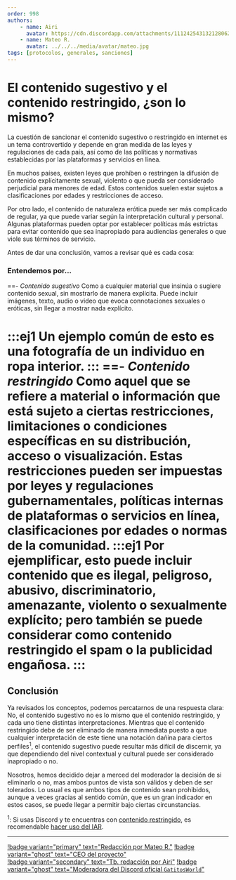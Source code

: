 ```yaml
---
order: 998
authors:
    - name: Airi
      avatar: https://cdn.discordapp.com/attachments/1112425431321280622/1131707962642149408/b95eeadc1fb3c923146d1255b25c6f86.jpg
    - name: Mateo R.
      avatar: ../../../media/avatar/mateo.jpg
tags: [protocolos, generales, sanciones]
---
```

# El contenido sugestivo y el contenido restringido, ¿son lo mismo?
La cuestión de sancionar el contenido sugestivo o restringido en internet es un tema controvertido y depende en gran medida de las leyes y regulaciones de cada país, así como de las políticas y normativas establecidas por las plataformas y servicios en línea.

En muchos países, existen leyes que prohíben o restringen la difusión de contenido explícitamente sexual, violento o que pueda ser considerado perjudicial para menores de edad. Estos contenidos suelen estar sujetos a clasificaciones por edades y restricciones de acceso.

Por otro lado, el contenido de naturaleza erótica puede ser más complicado de regular, ya que puede variar según la interpretación cultural y personal. Algunas plataformas pueden optar por establecer políticas más estrictas para evitar contenido que sea inapropiado para audiencias generales o que viole sus términos de servicio.

Antes de dar una conclusión, vamos a revisar qué es cada cosa:
### Entendemos por...
==- _Contenido sugestivo_
Como a cualquier material que insinúa o sugiere contenido sexual, sin mostrarlo de manera explícita. Puede incluir imágenes, texto, audio o video que evoca connotaciones sexuales o eróticas, sin llegar a mostrar nada explícito.
<style>
.ej1 {
    text-align: center;
    color: #1956AF;
    border-radius: 10px;
    background-color: #E1EDFF;
    border: 1px solid #1956AF;
    padding-top: 20px;
    padding-bottom: 20px;
    margin: 30px;
}
</style>
:::ej1
Un ejemplo común de esto es una fotografía de un individuo en ropa interior.
:::
==- _Contenido restringido_
Como aquel que se refiere a material o información que está sujeto a ciertas restricciones, limitaciones o condiciones específicas en su distribución, acceso o visualización. Estas restricciones pueden ser impuestas por leyes y regulaciones gubernamentales, políticas internas de plataformas o servicios en línea, clasificaciones por edades o normas de la comunidad.
:::ej1
Por ejemplificar, esto puede incluir contenido que es ilegal, peligroso, abusivo, discriminatorio, amenazante, violento o sexualmente explícito; pero también se puede considerar como contenido restringido el spam o la publicidad engañosa.
:::
=== 

## Conclusión
Ya revisados los conceptos, podemos percatarnos de una respuesta clara: No, el contenido sugestivo no es lo mismo que el contenido restringido, y cada uno tiene distintas interpretaciones. 
Mientras que el contenido restringido debe de ser eliminado de manera inmediata puesto a que cualquier interpretación de este tiene una notación dañina para ciertos perfiles<sup>1</sup>, el contenido sugestivo puede resultar más difícil de discernir, ya que dependiendo del nivel contextual y cultural puede ser considerado inapropiado o no.

Nosotros, hemos decidido dejar a merced del moderador la decisión de si eliminarlo o no, mas ambos puntos de vista son válidos y deben de ser tolerados. Lo usual es que ambos tipos de contenido sean prohibidos, aunque a veces gracias al sentido común, que es un gran indicador en estos casos, se puede llegar a permitir bajo ciertas circunstancias. 



<sup>1</sup>: Si usas Discord y te encuentras con [contenido restringido](#contenido-restringido), es recomendable [hacer uso del IAR](./discord_uso-del-iar.md). 

---
[!badge variant="primary" text="Redacción por Mateo R."](https://mateo.ltd/) [!badge variant="ghost" text="CEO del proyecto"](https://mateo.ltd/)<br>[!badge variant="secondary" text="Tb. redacción por Airi"](https://discord.com/users/705256412053241947) [!badge variant="ghost" text="Moderadora del Discord oficial `GatitosWorld`"](https://discord.gg/gatitos)